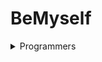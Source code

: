 # BeMyself

<details>
<summary>Programmers</summary>
<div markdown="1">

    <details>
    <summary>Lv1</summary>
    <div markdown="1">

    - [옹알이 (2)](https://github.com/fatherLeon/BeMyself/tree/main/알고리즘/Programmers/옹알이%20(2))

    </div>
    </details>

    <details>
    <summary>Lv2</summary>
    <div markdown="1">

    - [귤 고르기](https://github.com/fatherLeon/BeMyself/tree/main/알고리즘/Programmers/귤%20고르기)

    </div>
    </details>

</div>
</details>
